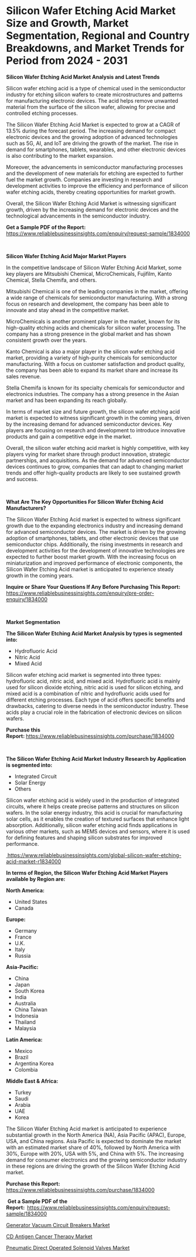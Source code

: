 <p><h1>Silicon Wafer Etching Acid Market Size and Growth, Market Segmentation, Regional and Country Breakdowns, and Market Trends for Period from 2024 -  2031</h1></p><p><strong>Silicon Wafer Etching Acid Market Analysis and Latest Trends</strong></p>
<p><p>Silicon wafer etching acid is a type of chemical used in the semiconductor industry for etching silicon wafers to create microstructures and patterns for manufacturing electronic devices. The acid helps remove unwanted material from the surface of the silicon wafer, allowing for precise and controlled etching processes.</p><p>The Silicon Wafer Etching Acid Market is expected to grow at a CAGR of 13.5% during the forecast period. The increasing demand for compact electronic devices and the growing adoption of advanced technologies such as 5G, AI, and IoT are driving the growth of the market. The rise in demand for smartphones, tablets, wearables, and other electronic devices is also contributing to the market expansion.</p><p>Moreover, the advancements in semiconductor manufacturing processes and the development of new materials for etching are expected to further fuel the market growth. Companies are investing in research and development activities to improve the efficiency and performance of silicon wafer etching acids, thereby creating opportunities for market growth.</p><p>Overall, the Silicon Wafer Etching Acid Market is witnessing significant growth, driven by the increasing demand for electronic devices and the technological advancements in the semiconductor industry.</p></p>
<p><strong>Get a Sample PDF of the Report:&nbsp;</strong> <a href="https://www.reliablebusinessinsights.com/enquiry/request-sample/1834000">https://www.reliablebusinessinsights.com/enquiry/request-sample/1834000</a></p>
<p>&nbsp;</p>
<p><strong>Silicon Wafer Etching Acid Major Market Players</strong></p>
<p><p>In the competitive landscape of Silicon Wafer Etching Acid Market, some key players are Mitsubishi Chemical, MicroChemicals, Fujifilm, Kanto Chemical, Stella Chemifa, and others. </p><p>Mitsubishi Chemical is one of the leading companies in the market, offering a wide range of chemicals for semiconductor manufacturing. With a strong focus on research and development, the company has been able to innovate and stay ahead in the competitive market. </p><p>MicroChemicals is another prominent player in the market, known for its high-quality etching acids and chemicals for silicon wafer processing. The company has a strong presence in the global market and has shown consistent growth over the years.</p><p>Kanto Chemical is also a major player in the silicon wafer etching acid market, providing a variety of high-purity chemicals for semiconductor manufacturing. With a focus on customer satisfaction and product quality, the company has been able to expand its market share and increase its sales revenue.</p><p>Stella Chemifa is known for its specialty chemicals for semiconductor and electronics industries. The company has a strong presence in the Asian market and has been expanding its reach globally.</p><p>In terms of market size and future growth, the silicon wafer etching acid market is expected to witness significant growth in the coming years, driven by the increasing demand for advanced semiconductor devices. Key players are focusing on research and development to introduce innovative products and gain a competitive edge in the market.</p><p>Overall, the silicon wafer etching acid market is highly competitive, with key players vying for market share through product innovation, strategic partnerships, and acquisitions. As the demand for advanced semiconductor devices continues to grow, companies that can adapt to changing market trends and offer high-quality products are likely to see sustained growth and success.</p></p>
<p>&nbsp;</p>
<p><strong>What Are The Key Opportunities For Silicon Wafer Etching Acid Manufacturers?</strong></p>
<p><p>The Silicon Wafer Etching Acid market is expected to witness significant growth due to the expanding electronics industry and increasing demand for advanced semiconductor devices. The market is driven by the growing adoption of smartphones, tablets, and other electronic devices that use semiconductor chips. Additionally, the rising investments in research and development activities for the development of innovative technologies are expected to further boost market growth. With the increasing focus on miniaturization and improved performance of electronic components, the Silicon Wafer Etching Acid market is anticipated to experience steady growth in the coming years.</p></p>
<p><strong>Inquire or Share Your Questions If Any Before Purchasing This Report:</strong> <a href="https://www.reliablebusinessinsights.com/enquiry/pre-order-enquiry/1834000">https://www.reliablebusinessinsights.com/enquiry/pre-order-enquiry/1834000</a></p>
<p>&nbsp;</p>
<p><strong>Market Segmentation</strong></p>
<p><strong>The Silicon Wafer Etching Acid Market Analysis by types is segmented into:</strong></p>
<p><ul><li>Hydrofluoric Acid</li><li>Nitric Acid</li><li>Mixed Acid</li></ul></p>
<p><p>Silicon wafer etching acid market is segmented into three types: hydrofluoric acid, nitric acid, and mixed acid. Hydrofluoric acid is mainly used for silicon dioxide etching, nitric acid is used for silicon etching, and mixed acid is a combination of nitric and hydrofluoric acids used for different etching processes. Each type of acid offers specific benefits and drawbacks, catering to diverse needs in the semiconductor industry. These acids play a crucial role in the fabrication of electronic devices on silicon wafers.</p></p>
<p><strong>Purchase this Report:&nbsp;</strong><a href="https://www.reliablebusinessinsights.com/purchase/1834000">https://www.reliablebusinessinsights.com/purchase/1834000</a></p>
<p>&nbsp;</p>
<p><strong>The Silicon Wafer Etching Acid Market Industry Research by Application is segmented into:</strong></p>
<p><ul><li>Integrated Circuit</li><li>Solar Energy</li><li>Others</li></ul></p>
<p><p>Silicon wafer etching acid is widely used in the production of integrated circuits, where it helps create precise patterns and structures on silicon wafers. In the solar energy industry, this acid is crucial for manufacturing solar cells, as it enables the creation of textured surfaces that enhance light absorption. Additionally, silicon wafer etching acid finds applications in various other markets, such as MEMS devices and sensors, where it is used for defining features and shaping silicon substrates for improved performance.</p></p>
<p><a href="https://www.reliablebusinessinsights.com/global-silicon-wafer-etching-acid-market-r1834000">&nbsp;https://www.reliablebusinessinsights.com/global-silicon-wafer-etching-acid-market-r1834000</a></p>
<p><strong>In terms of Region, the Silicon Wafer Etching Acid Market Players available by Region are:</strong></p>
<p>
    <p> <strong> North America: </strong>
        <ul>
            <li>United States</li>
            <li>Canada</li>
        </ul>
        </p> 
    <p> <strong> Europe: </strong>
        <ul>
            <li>Germany</li>
            <li>France</li>
            <li>U.K.</li>
            <li>Italy</li>
            <li>Russia</li>
        </ul>
        </p> 
    <p> <strong> Asia-Pacific: </strong>
        <ul>
            <li>China</li>
            <li>Japan</li>
            <li>South Korea</li>
            <li>India</li>
            <li>Australia</li>
            <li>China Taiwan</li>
            <li>Indonesia</li>
            <li>Thailand</li>
            <li>Malaysia</li>
        </ul>
        </p> 
    <p> <strong> Latin America: </strong>
        <ul>
            <li>Mexico</li>
            <li>Brazil</li>
            <li>Argentina Korea</li>
            <li>Colombia</li>
        </ul>
        </p> 
    <p> <strong> Middle East & Africa: </strong>
        <ul>
            <li>Turkey</li>
            <li>Saudi</li>
            <li>Arabia</li>
            <li>UAE</li>
            <li>Korea</li>
        </ul>
    </p>
    </p>
<p><p>The Silicon Wafer Etching Acid market is anticipated to experience substantial growth in the North America (NA), Asia Pacific (APAC), Europe, USA, and China regions. Asia Pacific is expected to dominate the market with an estimated market share of 40%, followed by North America with 30%, Europe with 20%, USA with 5%, and China with 5%. The increasing demand for consumer electronics and the growing semiconductor industry in these regions are driving the growth of the Silicon Wafer Etching Acid market.</p></p>
<p><strong>Purchase this Report: </strong><a href="https://www.reliablebusinessinsights.com/purchase/1834000">https://www.reliablebusinessinsights.com/purchase/1834000</a></p>
<p>&nbsp;<strong>Get a Sample PDF of the Report:&nbsp;&nbsp;</strong><a href="https://www.reliablebusinessinsights.com/enquiry/request-sample/1834000">https://www.reliablebusinessinsights.com/enquiry/request-sample/1834000</a></p>
<p><strong></strong></p>
<p><p><a href="https://www.linkedin.com/pulse/generator-vacuum-circuit-breakers-market-competitive-analysis-zoylc">Generator Vacuum Circuit Breakers Market</a></p><p><a href="https://www.linkedin.com/pulse/cd-antigen-cancer-therapy-market-research-report-its-history-h2x1c">CD Antigen Cancer Therapy Market</a></p><p><a href="https://www.linkedin.com/pulse/pneumatic-direct-operated-solenoid-valves-market-exploring-share-j8hwc">Pneumatic Direct Operated Solenoid Valves Market</a></p></p>